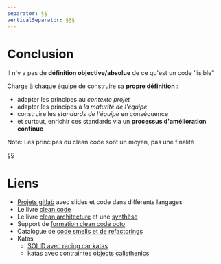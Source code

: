 ```yaml
---
separator: §§
verticalSeparator: §§§
---
```


# Conclusion

Il n'y a pas de **définition objective/absolue** de ce qu'est un code 'lisible"

Charge à chaque équipe de construire sa **propre définition** :

* adapter les principes au *contexte projet*
* adapter les principes à *la maturité de l'équipe*
* construire les *standards de l'équipe* en conséquence
* et surtout, enrichir ces standards via un **processus d'amélioration continue**

Note:
Les principes du clean code sont un moyen, pas une finalité

§§

# Liens

* [Projets gitlab](https://gitlab.forge.orange-labs.fr/clean-code-training) avec slides et code dans différents langages
* Le livre [clean code](https://www.planetgeek.ch/wp-content/uploads/2013/06/Clean-Code-V2.2.pdf)
* Le livre [clean architecture]() et une [synthèse](http://www.matthewrenze.com/presentations/clean-architecture.pdf)
* Support de [formation clean code octo](https://plazza.orange.com/docs/DOC-677571)
* Catalogue de [code smells et de refactorings](https://refactoring.guru/refactoring)
* Katas
  * [SOLID avec racing car katas](https://github.com/emilybache/Racing-Car-Katas)
  * katas avec contraintes [objects calisthenics](https://www.cs.helsinki.fi/u/luontola/tdd-2009/ext/ObjectCalisthenics.pdf)


